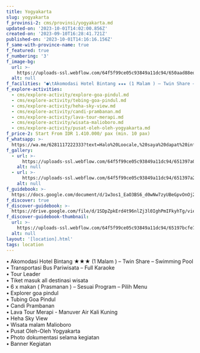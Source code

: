 ```yaml
---
title: Yogyakarta
slug: yogyakarta
f_provinsi-2: cms/provinsi/yogyakarta.md
updated-on: '2023-10-01T14:02:00.856Z'
created-on: '2023-09-10T16:28:41.721Z'
published-on: '2023-10-01T14:16:16.156Z'
f_same-with-province-name: true
f_featured: true
f_numbering: '3'
f_image-bg:
  url: >-
    https://uploads-ssl.webflow.com/64f5f99ce05c93849a11dc94/650aad88edb354de24ef6b11_dhio-gandhi-LhoUx4AzVco-unsplash.jpg
  alt: null
f_facilities: "●\tAkomodasi Hotel Bintang ★★★ (1 Malam ) – Twin Share – Swimming Pool\n●\tTransportasi Bus Pariwisata – Full Karaoke\n●\tTour Leader\n●\tTiket masuk all destinasi wisata\n●\t6 x makan ( Prasmanan ) – Sesuai Program – Pilih Menu\n●\tExplorer goa pindul\n●\tTubing Goa Pindul\n●\tCandi Prambanan\n●\tLava Tour Merapi - Manuver Air Kali Kuning\n●\tHeha Sky View\n●\tWisata malam Malioboro\n●\tPusat Oleh-Oleh Yogyakarta\n●\tPhoto dokumentasi selama kegiatan\n●\tBanner Kegiatan\n"
f_explore-activities:
  - cms/explore-activity/explore-goa-pindul.md
  - cms/explore-activity/tebing-goa-pindul.md
  - cms/explore-activity/heha-sky-view.md
  - cms/explore-activity/candi-prambanan.md
  - cms/explore-activity/lava-tour-merapi.md
  - cms/explore-activity/wisata-malioboro.md
  - cms/explore-activity/pusat-oleh-oleh-yogyakarta.md
f_price-2: Start From IDR 1.410.000/ pax (min. 10 pax)
f_whatsapp: >-
  https://wa.me/6281117222333?text=Halo%20Loocale,%20saya%20dapat%20info%20dari%20website%20Loocale%20dan%20punya%20pertanyaan
f_gallery:
  - url: >-
      https://uploads-ssl.webflow.com/64f5f99ce05c93849a11dc94/651397a09a5f9a9b988354ee_yogya1.png
    alt: null
  - url: >-
      https://uploads-ssl.webflow.com/64f5f99ce05c93849a11dc94/651397a24a095aedb48f9f63_yogya2.png
    alt: null
f_guidebook: >-
  https://docs.google.com/document/d/1w3os1_EaO3BS6_d0wNw7zyUBeGpvOnOj2tI3f_ZHRlk/edit?usp=sharing
f_discover: true
f_discover-guidebook: >-
  https://drive.google.com/file/d/1SDpZpkErd4t96nlZj3l0IghPmIFkyhTg/view?usp=sharing
f_discover-guidebook-thumbnail:
  url: >-
    https://uploads-ssl.webflow.com/64f5f99ce05c93849a11dc94/65197bcfe7ddedb0437393f2_Loocale%20Guidebook%20Yogyakarta.webp
  alt: null
layout: '[location].html'
tags: location
---
```


• Akomodasi Hotel Bintang ★★★ (1 Malam ) – Twin Share – Swimming Pool  
• Transportasi Bus Pariwisata – Full Karaoke  
• Tour Leader  
• Tiket masuk all destinasi wisata  
• 6 x makan ( Prasmanan ) – Sesuai Program – Pilih Menu  
• Explorer goa pindul  
• Tubing Goa Pindul  
• Candi Prambanan  
• Lava Tour Merapi - Manuver Air Kali Kuning  
• Heha Sky View  
• Wisata malam Malioboro  
• Pusat Oleh-Oleh Yogyakarta  
• Photo dokumentasi selama kegiatan  
• Banner Kegiatan
